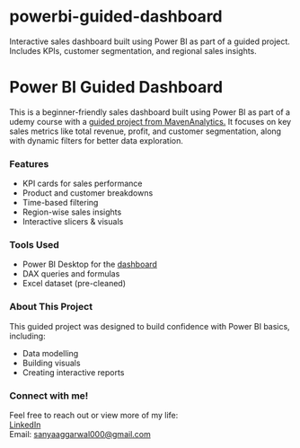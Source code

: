 # powerbi-guided-dashboard
Interactive sales dashboard built using Power BI as part of a guided project. Includes KPIs, customer segmentation, and regional sales insights.
# Power BI Guided Dashboard

This is a beginner-friendly sales dashboard built using Power BI as part of a udemy course with a [guided project from MavenAnalytics.](https://www.udemy.com/course/microsoft-power-bi-up-running-with-power-bi-desktop/?couponCode=MT40825B)
It focuses on key sales metrics like total revenue, profit, and customer segmentation, along with dynamic filters for better data exploration.


### Features
- KPI cards for sales performance
- Product and customer breakdowns
- Time-based filtering
- Region-wise sales insights
- Interactive slicers & visuals


### Tools Used
- Power BI Desktop for the [dashboard](https://app.powerbi.com/links/wmahFsfPLf?ctid=8dddfad9-9e2b-468d-9fc7-f0f045246d1d&pbi_source=linkShare&bookmarkGuid=b020f764-d22b-45b7-8d7d-6010bd08874f)
- DAX queries and formulas
- Excel dataset (pre-cleaned)


### About This Project
This guided project was designed to build confidence with Power BI basics, including:
- Data modelling
- Building visuals
- Creating interactive reports


### Connect with me!
Feel free to reach out or view more of my life:  
[LinkedIn](www.linkedin.com/in/sanya-aggarwal-88a971226)  
Email: sanyaaggarwal000@gmail.com  


